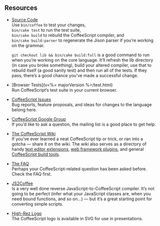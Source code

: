 ## Resources

*   [Source Code](http://github.com/jashkenas/coffeescript/)<br>
    Use `bin/coffee` to test your changes,<br>
    `bin/cake test` to run the test suite,<br>
    `bin/cake build` to rebuild the CoffeeScript compiler, and<br>
    `bin/cake build:parser` to regenerate the Jison parser if you’re working on the grammar.

    `git checkout lib && bin/cake build:full` is a good command to run when you’re working on the core language. It’ll refresh the lib directory (in case you broke something), build your altered compiler, use that to rebuild itself (a good sanity test) and then run all of the tests. If they pass, there’s a good chance you’ve made a successful change.
*   [Browser Tests](v<%= majorVersion %>/test.html)<br>
    Run CoffeeScript’s test suite in your current browser.
*   [CoffeeScript Issues](http://github.com/jashkenas/coffeescript/issues)<br>
    Bug reports, feature proposals, and ideas for changes to the language belong here.
*   [CoffeeScript Google Group](https://groups.google.com/forum/#!forum/coffeescript)<br>
    If you’d like to ask a question, the mailing list is a good place to get help.
*   [The CoffeeScript Wiki](http://github.com/jashkenas/coffeescript/wiki)<br>
    If you’ve ever learned a neat CoffeeScript tip or trick, or ran into a gotcha — share it on the wiki. The wiki also serves as a directory of handy [text editor extensions](http://github.com/jashkenas/coffeescript/wiki/Text-editor-plugins), [web framework plugins](http://github.com/jashkenas/coffeescript/wiki/Web-framework-plugins), and general [CoffeeScript build tools](http://github.com/jashkenas/coffeescript/wiki/Build-tools).
*   [The FAQ](http://github.com/jashkenas/coffeescript/wiki/FAQ)<br>
    Perhaps your CoffeeScript-related question has been asked before. Check the FAQ first.
*   [JS2Coffee](http://js2coffee.org)<br>
    Is a very well done reverse JavaScript-to-CoffeeScript compiler. It’s not going to be perfect (infer what your JavaScript classes are, when you need bound functions, and so on…) — but it’s a great starting point for converting simple scripts.
*   [High-Rez Logo](https://github.com/jashkenas/coffeescript/tree/master/documentation/images)<br>
    The CoffeeScript logo is available in SVG for use in presentations.
